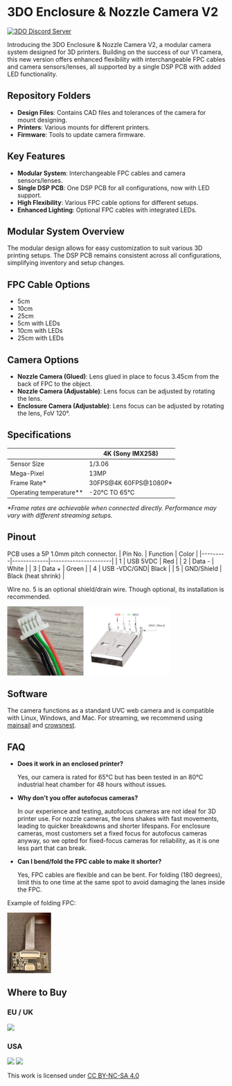 # 3DO Enclosure & Nozzle Camera V2

[![3DO Discord Server](https://discordapp.com/api/guilds/1030739969272201236/widget.png?style=banner2)](https://discord.com/invite/Ss3q9ccwDq)

Introducing the 3DO Enclosure & Nozzle Camera V2, a modular camera system designed for 3D printers. Building on the success of our V1 camera, this new version offers enhanced flexibility with interchangeable FPC cables and camera sensors/lenses, all supported by a single DSP PCB with added LED functionality.


## Repository Folders
- **Design Files**: Contains CAD files and tolerances of the camera for mount designing.
- **Printers**: Various mounts for different printers.
- **Firmware**: Tools to update camera firmware.


## Key Features
- **Modular System**: Interchangeable FPC cables and camera sensors/lenses.
- **Single DSP PCB**: One DSP PCB for all configurations, now with LED support.
- **High Flexibility**: Various FPC cable options for different setups.
- **Enhanced Lighting**: Optional FPC cables with integrated LEDs.

## Modular System Overview
The modular design allows for easy customization to suit various 3D printing setups. The DSP PCB remains consistent across all configurations, simplifying inventory and setup changes.

## FPC Cable Options
- 5cm
- 10cm
- 25cm
- 5cm with LEDs
- 10cm with LEDs
- 25cm with LEDs

## Camera Options
- **Nozzle Camera (Glued)**: Lens glued in place to focus 3.45cm from the back of FPC to the object.
- **Nozzle Camera (Adjustable)**: Lens focus can be adjusted by rotating the lens.
- **Enclosure Camera (Adjustable)**: Lens focus can be adjusted by rotating the lens, FoV 120°.

## Specifications
|                         | 4K (Sony IMX258)     |
|-------------------------|----------------------|
| Sensor Size             | 1/3.06               |
| Mega-Pixel              | 13MP                 |
| Frame Rate*             | 30FPS@4K 60FPS@1080P*|
| Operating temperature** | -20°C TO 65°C        |

_*Frame rates are achievable when connected directly. Performance may vary with different streaming setups._

## Pinout
PCB uses a 5P 1.0mm pitch connector.
| Pin No. | Function    | Color                |
|---------|-------------|----------------------|
| 1       | USB 5VDC    | Red                  |
| 2       | Data -      | White                |
| 3       | Data +      | Green                |
| 4       | USB -VDC/GND| Black                |
| 5       | GND/Shield  | Black (heat shrink)  |

Wire no. 5 is an optional shield/drain wire. Though optional, its installation is recommended.

<img src="./images/pinout_5p.png" width="35%" align="left">
<img src="./images/pinout_usb2.png" width="40%">
</br>

## Software
The camera functions as a standard UVC web camera and is compatible with Linux, Windows, and Mac. For streaming, we recommend using [mainsail](https://github.com/mainsail-crew/mainsail) and [crowsnest](https://github.com/mainsail-crew/crowsnest).

## FAQ
- **Does it work in an enclosed printer?**

  Yes, our camera is rated for 65°C but has been tested in an 80°C industrial heat chamber for 48 hours without issues.
  
- **Why don't you offer autofocus cameras?**

  In our experience and testing, autofocus cameras are not ideal for 3D printer use. For nozzle cameras, the lens shakes with fast movements, leading to quicker breakdowns and shorter lifespans. For enclosure cameras, most customers set a fixed focus for autofocus cameras anyway, so we opted for fixed-focus cameras for reliability, as it is one less part that can break.
  
- **Can I bend/fold the FPC cable to make it shorter?**

  Yes, FPC cables are flexible and can be bent. For folding (180 degrees), limit this to one time at the same spot to avoid damaging the lanes inside the FPC.

Example of folding FPC:

<img src="./images/FPC_BEND.jpg" width="20%">

## Where to Buy
### EU / UK
<a alt="3DO" href="https://3do.eu/"><img src="https://3do.dk/img/logo-1694603603.jpg" width="200"></a>

### USA
<a alt="Fabreeko" href="https://www.fabreeko.com/"><img src="https://cdn.shopify.com/s/files/1/0266/5001/7990/files/Fabreeko_Logo_ecf1536e-3074-4a0e-9306-87ca89f1abbd_320x.png" width="200"></a>
<a alt="KB3D" href="https://kb-3d.com/"><img src="https://kb-3d.com/store/img/kb-3d-logo-1673465361.jpg" width="200"></a>

<p xmlns:cc="http://creativecommons.org/ns#" >This work is licensed under <a href="https://creativecommons.org/licenses/by-nc-sa/4.0/?ref=chooser-v1" target="_blank" rel="license noopener noreferrer" style="display:inline-block;">CC BY-NC-SA 4.0<img style="height:22px!important;margin-left:3px;vertical-align:text-bottom;" src="https://mirrors.creativecommons.org/presskit/icons/cc.svg?ref=chooser-v1" alt=""><img style="height:22px!important;margin-left:3px;vertical-align:text-bottom;" src="https://mirrors.creativecommons.org/presskit/icons/by.svg?ref=chooser-v1" alt=""><img style="height:22px!important;margin-left:3px;vertical-align:text-bottom;" src="https://mirrors.creativecommons.org/presskit/icons/nc.svg?ref=chooser-v1" alt=""><img style="height:22px!important;margin-left:3px;vertical-align:text-bottom;" src="https://mirrors.creativecommons.org/presskit/icons/sa.svg?ref=chooser-v1" alt=""></a></p>